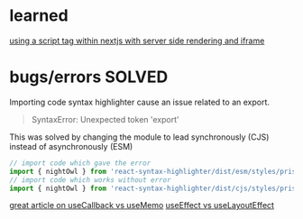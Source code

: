 # learned
[using a script tag within nextjs with server side rendering and iframe](https://annacoding.com/article/5U6rDjIdpagTONVmbssSSn)

# bugs/errors SOLVED

Importing code syntax highlighter cause an issue related to an export.

> SyntaxError: Unexpected token 'export'

This was solved by changing the module to lead synchronously (CJS) instead of asynchronously (ESM)

```js
// import code which gave the error
import { nightOwl } from 'react-syntax-highlighter/dist/esm/styles/prism'
// import code which works without error
import { nightOwl } from 'react-syntax-highlighter/dist/cjs/styles/prism'
```

[great article on useCallback vs useMemo](kentcdodds.com/blog/usememo-and-usecallback)
[useEffect vs useLayoutEffect](https://blog.saeloun.com/2022/07/28/difference-between-useeffect-and-useeffectlayout-hooks)